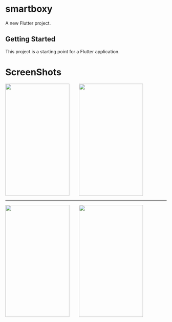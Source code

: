 # smartboxy

A new Flutter project.

## Getting Started

This project is a starting point for a Flutter application.

# ScreenShots
<div style="display: flex; gap: 30px;">
  <img src="https://github.com/user-attachments/assets/1ae21709-e763-4b78-b08f-404ffb842c92" width="200" height="350">
  <img src="https://github.com/user-attachments/assets/51941d40-3314-4aaf-adbf-c05afec38e46" width="200" height="350">
</div>

<hr>

<div style="display: flex; gap: 30px;">
  <img src="https://github.com/user-attachments/assets/ed75e874-2c8a-40b8-8d03-42bb2949c688" width="200" height="350">
  <img src="https://github.com/user-attachments/assets/ea9ba3b3-f213-44bb-a000-845f8fef3740" width="200" height="350">
</div>
